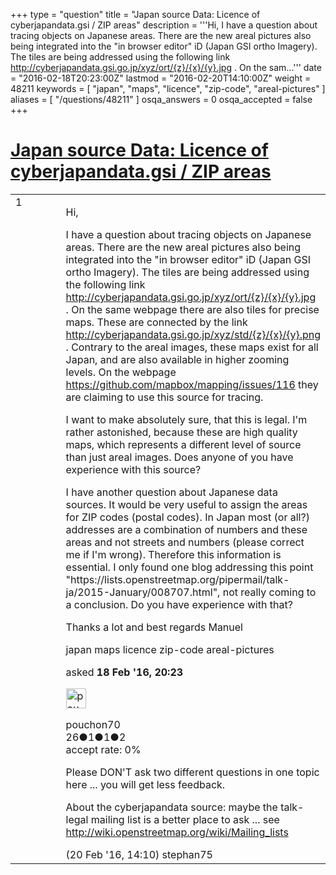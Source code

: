 +++
type = "question"
title = "Japan source Data: Licence of cyberjapandata.gsi / ZIP areas"
description = '''Hi, I have a question about tracing objects on Japanese areas. There are the new areal pictures also being integrated into the &quot;in browser editor&quot; iD (Japan GSI ortho Imagery). The tiles are being addressed using the following link http://cyberjapandata.gsi.go.jp/xyz/ort/{z}/{x}/{y}.jpg . On the sam...'''
date = "2016-02-18T20:23:00Z"
lastmod = "2016-02-20T14:10:00Z"
weight = 48211
keywords = [ "japan", "maps", "licence", "zip-code", "areal-pictures" ]
aliases = [ "/questions/48211" ]
osqa_answers = 0
osqa_accepted = false
+++

<div class="headNormal">

# [Japan source Data: Licence of cyberjapandata.gsi / ZIP areas](/questions/48211/japan-source-data-licence-of-cyberjapandatagsi-zip-areas)

</div>

<div id="main-body">

<div id="askform">

<table id="question-table" style="width:100%;">
<colgroup>
<col style="width: 50%" />
<col style="width: 50%" />
</colgroup>
<tbody>
<tr>
<td style="width: 30px; vertical-align: top"><div class="vote-buttons">
<span id="post-48211-upvote" class="ajax-command post-vote up" rel="nofollow" title="I like this post (click again to cancel)"> </span>
<div id="post-48211-score" class="post-score" title="current number of votes">
1
</div>
<span id="post-48211-downvote" class="ajax-command post-vote down" rel="nofollow" title="I dont like this post (click again to cancel)"> </span> <span id="favorite-mark" class="ajax-command favorite-mark" rel="nofollow" title="mark/unmark this question as favorite (click again to cancel)"> </span>
<div id="favorite-count" class="favorite-count">
&#10;</div>
</div></td>
<td><div id="item-right">
<div class="question-body">
<p>Hi,</p>
<p>I have a question about tracing objects on Japanese areas. There are the new areal pictures also being integrated into the "in browser editor" iD (Japan GSI ortho Imagery). The tiles are being addressed using the following link <a href="http://cyberjapandata.gsi.go.jp/xyz/ort/%7Bz%7D/%7Bx%7D/%7By%7D.jpg">http://cyberjapandata.gsi.go.jp/xyz/ort/{z}/{x}/{y}.jpg</a> . On the same webpage there are also tiles for precise maps. These are connected by the link <a href="http://cyberjapandata.gsi.go.jp/xyz/std/%7Bz%7D/%7Bx%7D/%7By%7D.png">http://cyberjapandata.gsi.go.jp/xyz/std/{z}/{x}/{y}.png</a> . Contrary to the areal images, these maps exist for all Japan, and are also available in higher zooming levels. On the webpage <a href="https://github.com/mapbox/mapping/issues/116">https://github.com/mapbox/mapping/issues/116</a> they are claiming to use this source for tracing.</p>
<p>I want to make absolutely sure, that this is legal. I'm rather astonished, because these are high quality maps, which represents a different level of source than just areal images. Does anyone of you have experience with this source?</p>
<p>I have another question about Japanese data sources. It would be very useful to assign the areas for ZIP codes (postal codes). In Japan most (or all?) addresses are a combination of numbers and these areas and not streets and numbers (please correct me if I'm wrong). Therefore this information is essential. I only found one blog addressing this point "https://lists.openstreetmap.org/pipermail/talk-ja/2015-January/008707.html", not really coming to a conclusion. Do you have experience with that?</p>
<p>Thanks a lot and best regards Manuel</p>
</div>
<div id="question-tags" class="tags-container tags">
<span class="post-tag tag-link-japan" rel="tag" title="see questions tagged &#39;japan&#39;">japan</span> <span class="post-tag tag-link-maps" rel="tag" title="see questions tagged &#39;maps&#39;">maps</span> <span class="post-tag tag-link-licence" rel="tag" title="see questions tagged &#39;licence&#39;">licence</span> <span class="post-tag tag-link-zip-code" rel="tag" title="see questions tagged &#39;zip-code&#39;">zip-code</span> <span class="post-tag tag-link-areal-pictures" rel="tag" title="see questions tagged &#39;areal-pictures&#39;">areal-pictures</span>
</div>
<div id="question-controls" class="post-controls">
&#10;</div>
<div class="post-update-info-container">
<div class="post-update-info post-update-info-user">
<p>asked <strong>18 Feb '16, 20:23</strong></p>
<img src="https://secure.gravatar.com/avatar/a2c4d63fabc82a60415230be727f685a?s=32&amp;d=identicon&amp;r=g" class="gravatar" width="32" height="32" alt="pouchon70&#39;s gravatar image" />
<p><span>pouchon70</span><br />
<span class="score" title="26 reputation points">26</span><span title="1 badges"><span class="badge1">●</span><span class="badgecount">1</span></span><span title="1 badges"><span class="silver">●</span><span class="badgecount">1</span></span><span title="2 badges"><span class="bronze">●</span><span class="badgecount">2</span></span><br />
<span class="accept_rate" title="Rate of the user&#39;s accepted answers">accept rate:</span> <span title="pouchon70 has no accepted answers">0%</span></p>
</div>
</div>
<div id="comments-container-48211" class="comments-container">
<span id="48241"></span>
<div id="comment-48241" class="comment">
<div id="post-48241-score" class="comment-score">
&#10;</div>
<div class="comment-text">
<p>Please DON'T ask two different questions in one topic here ... you will get less feedback.</p>
<p>About the cyberjapandata source: maybe the talk-legal mailing list is a better place to ask ... see <a href="http://wiki.openstreetmap.org/wiki/Mailing_lists">http://wiki.openstreetmap.org/wiki/Mailing_lists</a></p>
</div>
<div id="comment-48241-info" class="comment-info">
<span class="comment-age">(20 Feb '16, 14:10)</span> <span class="comment-user userinfo">stephan75</span>
</div>
</div>
</div>
<div id="comment-tools-48211" class="comment-tools">
&#10;</div>
<div class="clear">
&#10;</div>
<div id="comment-48211-form-container" class="comment-form-container">
&#10;</div>
<div class="clear">
&#10;</div>
</div></td>
</tr>
</tbody>
</table>

</div>

</div>

